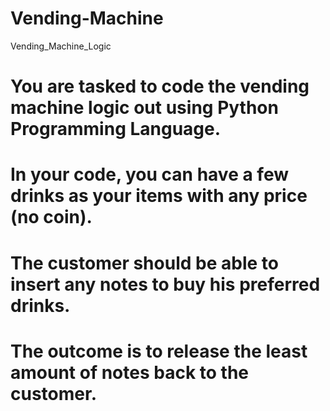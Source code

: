 # Vending-Machine
Vending_Machine_Logic

# You are tasked to code the vending machine logic out using Python Programming Language. 
# In your code, you can have a few drinks as your items with any price (no coin). 
# The customer should be able to insert any notes to buy his preferred drinks. 
# The outcome is to release the least amount of notes back to the customer. 
